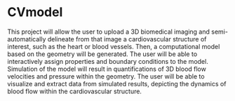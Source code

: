 # CVmodel
This project will allow the user to upload a 3D biomedical imaging and semi-automatically delineate from that image a cardiovascular structure of interest, such as the heart or blood vessels. Then, a computational model based on the geometry will be generated. The user will be able to interactively assign properties and boundary conditions to the model. Simulation of the model will result in quantifications of 3D blood flow velocities and pressure within the geometry. The user will be able to visualize and extract data from simulated results, depicting the dynamics of blood flow within the cardiovascular structure.

